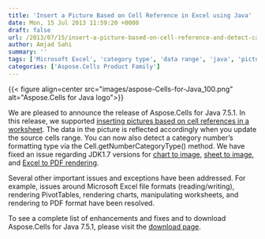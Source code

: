 ```yaml
---
title: 'Insert a Picture Based on Cell Reference in Excel using Java'
date: Mon, 15 Jul 2013 11:59:20 +0000
draft: false
url: /2013/07/15/insert-a-picture-based-on-cell-reference-and-detect-category-type-with-aspose.cells-for-java-7.5.1/
author: Amjad Sahi
summary: ''
tags: ['Microsoft Excel', 'category type', 'data range', 'java', 'picture', 'product release']
categories: ['Aspose.Cells Product Family']
---
```




{{< figure align=center src="images/aspose-Cells-for-Java_100.png" alt="Aspose.Cells for Java logo">}}


We are pleased to announce the release of Aspose.Cells for Java 7.5.1. In this release, we supported [inserting pictures based on cell references in a worksheet][1]. The data in the picture is reflected accordingly when you update the source cells range. You can now also detect a category number’s formatting type via the Cell.getNumberCategoryType() method. We have fixed an issue regarding JDK1.7 versions for [chart to image][2], [sheet to image][3], and [Excel to PDF rendering][4].

Several other important issues and exceptions have been addressed. For example, issues around Microsoft Excel file formats (reading/writing), rendering PivotTables, rendering charts, manipulating worksheets, and rendering to PDF format have been resolved.

To see a complete list of enhancements and fixes and to download Aspose.Cells for Java 7.5.1, please visit the [download page][5].




[1]: https://docs.aspose.com/display/cellsjava/Insert+a+Picture+based+on+Cell+Reference
[2]: https://docs.aspose.com/display/cellsjava/Converting+Chart+to+Image+in+SVG+Format
[3]: https://docs.aspose.com/display/cellsjava/Converting+Worksheet+to+Different+Image+Formats
[4]: https://docs.aspose.com/display/cellsjava/Converting+Workbook+to+Different+Formats#ConvertingWorkbooktoDifferentFormats-ConvertingExceltoPDFFiles
[5]: https://downloads.aspose.com/cells/java




